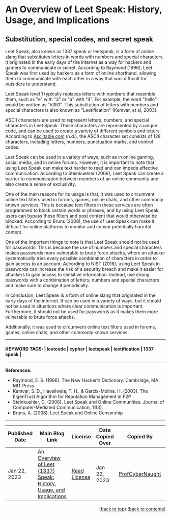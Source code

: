 <!-- HELP NOTICE: This gives the ability to provide 'back to the top links -->
<a name="readme-top"></a>

<!-- **** DO NOT EDIT ABOVE THIS LINE **** -->



<!-- TASK: Add main article title between tags - taken from top of article -->
<!-- MAIN TITLE -->
# An Overview of Leet Speak: History, Usage, and Implications
<!-- MAIN TITLE -->


<!-- TASK: Add article sub title between tags - taken from top of article underneath main title -->
<!-- SUBTITLE -->
## Substitution, special codes, and secret speak
<!-- SUBTITLE -->


<!-- TASK: Add article content between tags - taken from main article body -->
<!-- CONTENT -->
Leet Speak, also known as 1337 speak or leetspeak, is a form of online slang that substitutes letters in words with numbers and special characters. It originated in the early days of the internet as a way for hackers and gamers to communicate in secret. According to Raymond (1996), Leet Speak was first used by hackers as a form of online shorthand, allowing them to communicate with each other in a way that was difficult for outsiders to understand.

Leet Speak level 1 typically replaces letters with numbers that resemble them, such as "e" with "3" or "a" with "4". For example, the word "hello" would be written as "h3ll0". This substitution of letters with numbers and special characters is also known as "Leetification" (Kamvar, et al, 2003).

ASCII characters are used to represent letters, numbers, and special characters in Leet Speak. These characters are represented by a unique code, and can be used to create a variety of different symbols and letters. According to [Asciitable.com](http://asciitable.com/ "Asciitable.com") (n.d.), the ASCII character set consists of 128 characters, including letters, numbers, punctuation marks, and control codes.

Leet Speak can be used in a variety of ways, such as in online gaming, social media, and in online forums. However, it is important to note that using Leet Speak can make text harder to read and can impede effective communication. According to Steinkuehler (2006), Leet Speak can create a barrier to communication between members of an online community and also create a sense of exclusivity.

One of the main reasons for its usage is that, it was used to circumvent online text filters used in forums, games, online chats, and other commonly known services. This is because text filters in these services are often programmed to block certain words or phrases, and by using Leet Speak, users can bypass these filters and post content that would otherwise be blocked. According to Bruns (2008), the use of Leet Speak can make it difficult for online platforms to monitor and censor potentially harmful content.

One of the important things to note is that Leet Speak should not be used for passwords. This is because the use of numbers and special characters makes passwords more vulnerable to brute force attacks, where an attacker systematically tries every possible combination of characters in order to gain access to an account. According to NIST (2016), using Leet Speak in passwords can increase the risk of a security breach and make it easier for attackers to gain access to sensitive information. Instead, use strong passwords with a combination of letters, numbers and special characters and make sure to change it periodically.

In conclusion, Leet Speak is a form of online slang that originated in the early days of the internet. It can be used in a variety of ways, but it should not be used in situations where clear communication is important. Furthermore, it should not be used for passwords as it makes them more vulnerable to brute force attacks. 

Additionally, it was used to circumvent online text filters used in forums, games, online chats, and other commonly known services.
<!-- CONTENT -->


<!-- Required Divider -->
---
<!-- Required Divider -->


<!-- TASK: Add article keywords below - taken from the bottom of each article page -->
<!-- KEYWORDS -->
#### KEYWORD TAGS: | leetcode | cypher | leetspeak | leetification | 1337 speak |
<!-- KEYWORDS -->


<!-- Required Divider -->
---
<!-- Required Divider -->


<!-- REFERENCES -->
<!-- TASK: Add any article references below - taken from bottom of article content -->
<!-- INSTRUCTIONS:
     Does your article choice contain footer references?
        Yes: Add the references below (remove or adding more lines as needed)
        No: Delete everything between 'references' tags (only if the article does not have a reference section)
-->

**References:**

- Raymond, E. S. (1996). The New Hacker's Dictionary. Cambridge, MA: MIT Press.
- Kamvar, S. D., Haveliwala, T. H., & Garcia-Molina, H. (2003). The EigenTrust Algorithm for Reputation Management in P2P
- Steinkuehler, C. (2006). Leet Speak and Online Communities. Journal of Computer-Mediated Communication, 11(3).
- Bruns, A. (2008). Leet Speak and Online Censorship


<!-- Required Divider - References-->
---
<!-- Required Divider - References-->

<!-- REFERENCES -->


<!-- FOOTER TABLE -->

<!-- Table containing blog article details - including the person whom copied it over from the main website -->
<!-- TASK: Add the required data fields to the table below -->
| Published Date | Main Blog Link | License | Date Copied Over | Copied By | Written By |
| -------------- | -------------- | ------- | ---------------- | --------- | ---------- |
| Jan 22, 2023 | [An Overview of Leet (1337) Speak: History, Usage, and Implications](https://profcybernaught.hashnode.dev/an-overview-of-leet-1337-speak-history-usage-and-implications "An Overview of Leet (1337) Speak: History, Usage, and Implications") | [Read License](./LICENSE.md "License Agreement - Cybersecurity Blog - ProfCyberNaught") | Jan 22, 2023 | [ProfCyberNaught](https://github.com/ProfCyberNaught "ProfCyberNaught on GitHub") | [ProfCyberNaught](https://github.com/ProfCyberNaught "ProfCyberNaught on GitHub") |

<!-- FOOTER TABLE -->



<!-- **** DO NOT EDIT BELOW THIS LINE **** -->

<!-- HELP NOTICE: All pages must end with the 'back to top' and 'back to contents' links -->
<p align="right">(<a href="#readme-top">back to top</a>) (<a href="../../../">back to contents</a>)</p>